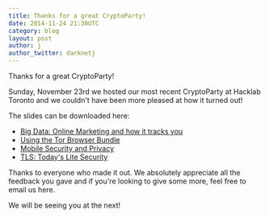 ```yaml
---
title: Thanks for a great CryptoParty!
date: 2014-11-24 21:30UTC
category: blog
layout: post
author: j
author_twitter: darknetj
---
```

Thanks for a great CryptoParty!

Sunday, November 23rd we hosted our
most recent CryptoParty at Hacklab Toronto and
we couldn't have been more pleased at how it
turned out!

The slides can be downloaded here:

* [Big Data: Online Marketing and how it tracks you](https://torontocrypto.org/files/Toronto_Cryptoparty_Big_Data.pdf)
* [Using the Tor Browser Bundle](https://torontocrypto.org/files/Toronto_Cryptoparty_Tor_Browser.pdf)
* [Mobile Security and Privacy](https://torontocrypto.org/files/Toronto_Cryptoparty_Mobile_Privacy.pdf)
* [TLS: Today's Lite Security](https://torontocrypto.org/files/Toronto_Cryptoparty_TLS_TodaysLiteSecurity.pdf)

Thanks to everyone who made it out. We absolutely
appreciate all the feedback you gave and if
you're looking to give some more, feel free to
email us here.

We will be seeing you at the next!
